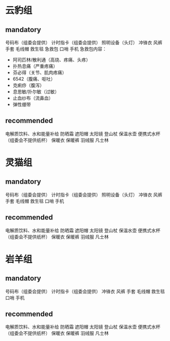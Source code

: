 # 云豹组
## mandatory
号码布（组委会提供）
计时指卡（组委会提供）
照明设备（头灯）
冲锋衣
风裤
手套
毛线帽
救生毯
急救包
口哨
手机
急救包内容：
- 阿司匹林/散利通（高烧、疼痛、头疼）
- 扑热息痛（严重疼痛）
- 芬必得（关节、肌肉疼痛）
- 6542（腹痛、呕吐）
- 克痢痧（腹泻）
- 息思敏/扑尔敏（过敏）
- 止血纱布（流鼻血）
- 弹性绷带

## recommended
电解质饮料、水和能量补给
防晒霜
遮阳帽
太阳镜
登山杖
保温水壶
便携式水杯（组委会不提供纸杯）
保暖衣
保暖裤
羽绒服
凡士林

# 灵猫组
## mandatory
号码布（组委会提供）
计时指卡（组委会提供）
照明设备（头灯）
冲锋衣
风裤
手套
毛线帽
救生毯
口哨
手机
## recommended
电解质饮料、水和能量补给
防晒霜
遮阳帽
太阳镜
登山杖
保温水壶
便携式水杯（组委会不提供纸杯）
保暖衣
保暖裤
羽绒服
凡士林

# 岩羊组
## mandatory
号码布（组委会提供）
计时指卡（组委会提供）
冲锋衣
风裤
手套
毛线帽
救生毯
口哨
手机

## recommended
电解质饮料、水和能量补给
防晒霜
遮阳帽
太阳镜
登山杖
保温水壶
便携式水杯（组委会不提供纸杯）
保暖衣
保暖裤
羽绒服
凡士林
